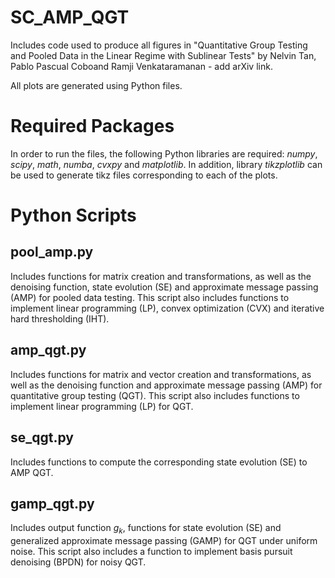# SC_AMP_QGT
Includes code used to produce all figures in "Quantitative Group Testing and Pooled Data in the Linear Regime with Sublinear Tests" by Nelvin Tan, Pablo Pascual Coboand Ramji Venkataramanan - add arXiv link.

All plots are generated using Python files.


# Required Packages
In order to run the files, the following Python libraries are required: _numpy_, _scipy_, _math_, _numba_, _cvxpy_ and _matplotlib_. In addition, library _tikzplotlib_ can be used to generate tikz files corresponding to each of the plots.

# Python Scripts
## pool_amp.py
Includes functions for matrix creation and transformations, as well as the denoising function, state evolution (SE) and approximate message passing (AMP) for pooled data testing. This script also includes functions to implement linear programming (LP), convex optimization (CVX) and iterative hard thresholding (IHT). 

## amp_qgt.py
Includes functions for matrix and vector creation and transformations, as well as the denoising function and approximate message passing (AMP) for quantitative group testing (QGT). This script also includes functions to implement linear programming (LP) for QGT.

## se_qgt.py
Includes functions to compute the corresponding state evolution (SE) to AMP QGT. 

## gamp_qgt.py
Includes output function $g_k$, functions for state evolution (SE) and generalized approximate message passing (GAMP) for QGT under uniform noise. This script also includes a function to implement basis pursuit denoising (BPDN) for noisy QGT.

